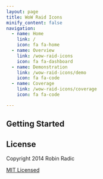 ```yaml
---
layout: page
title: WoW Raid Icons
minify_content: false
navigation:
  - name: Home
    link: /
    icon: fa fa-home
  - name: Overview
    link: /wow-raid-icons
    icon: fa fa-dashboard
  - name: Demonstration
    link: /wow-raid-icons/demo
    icon: fa fa-code
  - name: Coverage
    link: /wow-raid-icons/coverage
    icon: fa fa-code

---
```





## Getting Started


## License
Copyright 2014 Robin Radic 

[MIT Licensed](http://radic.mit-license.org)

